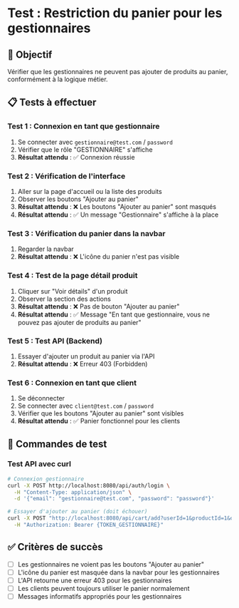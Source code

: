 # Test : Restriction du panier pour les gestionnaires

## 🎯 Objectif
Vérifier que les gestionnaires ne peuvent pas ajouter de produits au panier, conformément à la logique métier.

## 📋 Tests à effectuer

### Test 1 : Connexion en tant que gestionnaire
1. Se connecter avec `gestionnaire@test.com` / `password`
2. Vérifier que le rôle "GESTIONNAIRE" s'affiche
3. **Résultat attendu** : ✅ Connexion réussie

### Test 2 : Vérification de l'interface
1. Aller sur la page d'accueil ou la liste des produits
2. Observer les boutons "Ajouter au panier"
3. **Résultat attendu** : ❌ Les boutons "Ajouter au panier" sont masqués
4. **Résultat attendu** : ✅ Un message "Gestionnaire" s'affiche à la place

### Test 3 : Vérification du panier dans la navbar
1. Regarder la navbar
2. **Résultat attendu** : ❌ L'icône du panier n'est pas visible

### Test 4 : Test de la page détail produit
1. Cliquer sur "Voir détails" d'un produit
2. Observer la section des actions
3. **Résultat attendu** : ❌ Pas de bouton "Ajouter au panier"
4. **Résultat attendu** : ✅ Message "En tant que gestionnaire, vous ne pouvez pas ajouter de produits au panier"

### Test 5 : Test API (Backend)
1. Essayer d'ajouter un produit au panier via l'API
2. **Résultat attendu** : ❌ Erreur 403 (Forbidden)

### Test 6 : Connexion en tant que client
1. Se déconnecter
2. Se connecter avec `client@test.com` / `password`
3. Vérifier que les boutons "Ajouter au panier" sont visibles
4. **Résultat attendu** : ✅ Panier fonctionnel pour les clients

## 🔧 Commandes de test

### Test API avec curl
```bash
# Connexion gestionnaire
curl -X POST http://localhost:8080/api/auth/login \
  -H "Content-Type: application/json" \
  -d '{"email": "gestionnaire@test.com", "password": "password"}'

# Essayer d'ajouter au panier (doit échouer)
curl -X POST "http://localhost:8080/api/cart/add?userId=1&productId=1&quantite=1" \
  -H "Authorization: Bearer {TOKEN_GESTIONNAIRE}"
```

## ✅ Critères de succès
- [ ] Les gestionnaires ne voient pas les boutons "Ajouter au panier"
- [ ] L'icône du panier est masquée dans la navbar pour les gestionnaires
- [ ] L'API retourne une erreur 403 pour les gestionnaires
- [ ] Les clients peuvent toujours utiliser le panier normalement
- [ ] Messages informatifs appropriés pour les gestionnaires 